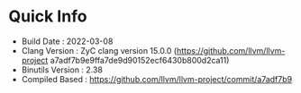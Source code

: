# Quick Info
* Build Date : 2022-03-08
* Clang Version : ZyC clang version 15.0.0 (https://github.com/llvm/llvm-project a7adf7b9e9ffa7de9d90152ecf6430b800d2ca11)
* Binutils Version : 2.38
* Compiled Based : https://github.com/llvm/llvm-project/commit/a7adf7b9

